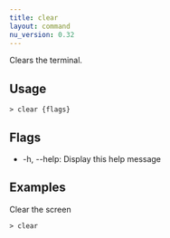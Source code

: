 ```yaml
---
title: clear
layout: command
nu_version: 0.32
---
```

Clears the terminal.

## Usage
```shell
> clear {flags} 
 ```

## Flags
* -h, --help: Display this help message

## Examples
  Clear the screen
```shell
> clear
 ```

